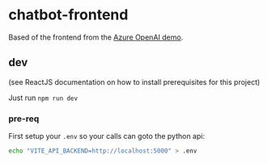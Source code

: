 # chatbot-frontend

Based of the frontend from the [Azure OpenAI demo](https://github.com/Azure-Samples/azure-search-openai-demo/tree/main).

## dev

(see ReactJS documentation on how to install prerequisites for this project)

Just run `npm run dev`

### pre-req

First setup your `.env` so your calls can goto the python api:

```bash
echo "VITE_API_BACKEND=http://localhost:5000" > .env
```